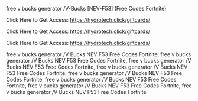free v bucks generator /V-Bucks [NEV-F53] (Free Codes Fortnite)

Click Here to Get Access: https://hydrotech.click/giftcards/

Click Here to Get Access: https://hydrotech.click/giftcards/

Click Here to Get Access: https://hydrotech.click/giftcards/

free v bucks generator /V Bucks NEV F53 Free Codes Fortnite, free v bucks generator /V Bucks NEV F53 Free Codes Fortnite, free v bucks generator /V Bucks NEV F53 Free Codes Fortnite, free v bucks generator /V Bucks NEV F53 Free Codes Fortnite, free v bucks generator /V Bucks NEV F53 Free Codes Fortnite, free v bucks generator /V Bucks NEV F53 Free Codes Fortnite, free v bucks generator /V Bucks NEV F53 Free Codes Fortnite, free v bucks generator /V Bucks NEV F53 Free Codes Fortnite
